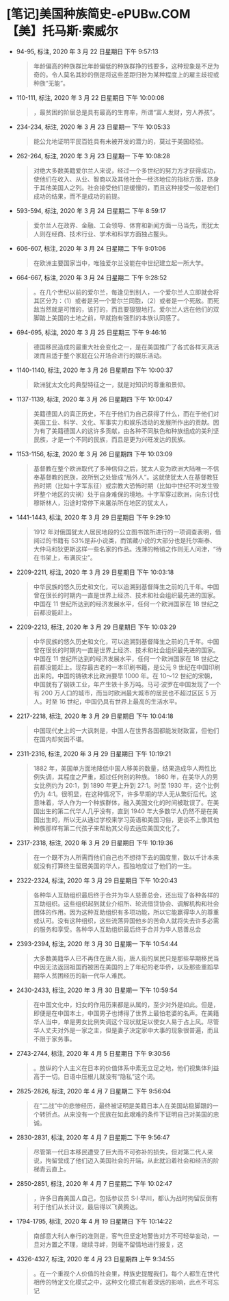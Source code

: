 # [笔记]美国种族简史-ePUBw.COM 【美】托马斯·索威尔


-   94-95, 标注, 2020 年 3 月 22 日星期日 下午 9:57:13

    > 年龄偏高的种族群比年龄偏低的种族群挣的钱要多，这种现象是不足为奇的。令人莫名其妙的倒是将这些差距归咎为某种程度上的雇主歧视或种族“无能”。

-   110-111, 标注, 2020 年 3 月 22 日星期日 下午 10:00:08

    > ，最贫困的阶层总是具有最高的生育率，所谓“富人发财，穷人养孩”。

-   234-234, 标注, 2020 年 3 月 23 日星期一 下午 10:05:33

    > 能公允地证明平民百姓具有未被开发的潜力的，莫过于美国经验。

-   262-264, 标注, 2020 年 3 月 23 日星期一 下午 10:08:28

    > 对绝大多数美籍爱尔兰人来说，经过一个多世纪的努力方才获得成功，使他们在收入、从业、智商以及其他社会—经济地位的指标方面，跻身于其他美国人之列。社会接受他们是缓慢的，而且这种接受一般是他们成功的结果，而不是成功的前提。

-   593-594, 标注, 2020 年 3 月 24 日星期二 下午 8:59:17

    > 爱尔兰人在政界、金融、工会领导、体育和新闻方面一马当先，而犹太人则在经商、技术行业、学术和科学方面独占鳌头。

-   606-607, 标注, 2020 年 3 月 24 日星期二 下午 9:01:06

    > 在欧洲主要国家当中，唯独爱尔兰没能在中世纪建立起一所大学。

-   664-667, 标注, 2020 年 3 月 24 日星期二 下午 9:28:52

    > 。在几个世纪以前的爱尔兰，每逢见到别人，一个爱尔兰人立即就会将其区分为：（1）或者是另一个爱尔兰同胞，（2）或者是一个死敌。而死敌当然就是可憎的，该打的，而且要狠狠地打。爱尔兰人远在他们的双脚踏上美国的土地之前，早就抱有强烈的本族认同感了。

-   694-695, 标注, 2020 年 3 月 25 日星期三 下午 9:46:16

    > 德国移民造成的最重大社会变化之一，是在美国推广了各式各样天真活泼而且适于整个家庭在公开场合进行的娱乐活动。

-   1140-1140, 标注, 2020 年 3 月 26 日星期四 下午 10:00:37

    > 欧洲犹太文化的典型特征之一，就是对知识的尊重和景仰。

-   1137-1139, 标注, 2020 年 3 月 26 日星期四 下午 10:00:47

    > 美籍德国人的真正历史，不在于他们为自己获得了什么，而在于他们对美国工业、科学、文化、军事实力和娱乐活动的发展所作出的贡献。因为有了美籍德国人的这许多贡献，由各种不同肤色和种族组成的美利坚民族，才是一个不同的民族，而且是更为兴旺发达的民族。

-   1153-1156, 标注, 2020 年 3 月 26 日星期四 下午 10:03:09

    > 基督教在整个欧洲取代了多神信仰之后，犹太人变为欧洲大陆唯一不信奉基督教的民族，故所到之处皆成“局外人”。这就使犹太人在基督教狂热时期（比如十字军东征）或宗教大恐怖时期（比如中世纪不时发生毁坏整个地区的灾祸）处于自身难保的境地。十字军穿过欧洲，向东讨伐穆斯林人，沿途时常停下来屠杀所在地区的犹太人，

-   1441-1443, 标注, 2020 年 3 月 29 日星期日 下午 9:29:10

    > 1912 年对俄国犹太人居民地段的公立图书馆所进行的一项调查表明，借阅过的书籍有 53%是非小说类，而馆藏小说的大部分也是托尔斯泰、大仲马和狄更斯这样一些名家的作品。浅薄的畅销之作则无人问津，“待在书架上，布满灰尘”。

-   2209-2211, 标注, 2020 年 3 月 29 日星期日 下午 10:03:18

    > 中华民族的悠久历史和文化，可以追溯到基督降生之前的几千年。中国曾在很长的时期内一直是世界上经济、技术和社会组织最先进的国家。中国在 11 世纪所达到的经济发展水平，任何一个欧洲国家在 18 世纪之前都没能赶上。

-   2209-2213, 标注, 2020 年 3 月 29 日星期日 下午 10:03:29

    > 中华民族的悠久历史和文化，可以追溯到基督降生之前的几千年。中国曾在很长的时期内一直是世界上经济、技术和社会组织最先进的国家。中国在 11 世纪所达到的经济发展水平，任何一个欧洲国家在 18 世纪之前都没能赶上。现存最古老的一本印刷书籍，是公元 9 世纪在中国印刷出来的。中国的铸铁术比欧洲要早 1000 年。在 10～12 世纪的宋朝，中国就有了钢铁工业，年产生铁十多万吨。马可·波罗在中国发现了一个有 200 万人口的城市，而当时欧洲最大城市的居民也不超过区区 5 万人。时至 16 世纪，中国仍具有世界上最高的生活水平。

-   2217-2218, 标注, 2020 年 3 月 29 日星期日 下午 10:04:18

    > 中国现代史上的一大讽刺是，中国人在世界各国都能发财致富，但他们在国内却贫困不堪。

-   2311-2316, 标注, 2020 年 3 月 29 日星期日 下午 10:19:21

    > 1882 年，美国单方面地降低中国人移美的数量，结果造成华人两性比例失调，其程度之严重，超过任何别的种族。
    > 1860 年，在美华人的男女比例约为 20∶1，到 1890 年更上升到 27∶1。时至 1930 年，这个比例仍为 4∶1。很明显，在这种情况下，许多早期的华人无从繁衍后代。这意味着，华人作为一个种族群体，融入美国文化的时间被耽误了。在美国出生的第二代华人几乎没有，直到 1940 年大多数华人仍然不是在美国出生的，所以无从通过学校来学习英语和美国习俗，更谈不上像其他种族那样有第二代孩子来帮助其父母去适应美国文化了。

-   2317-2318, 标注, 2020 年 3 月 29 日星期日 下午 10:19:36

    > 在一个既不为人所需而他们自己也不想待下去的国度里，数以千计本来就没有打算终生留居美国的华人，孤独地度过了他们的一生。

-   2322-2324, 标注, 2020 年 3 月 29 日星期日 下午 10:20:43

    > 各种华人互助组织最后终于合并为华人慈善总会，还出现了各种各样的互助组织。这些组织起到就业介绍所、轮流借贷协会、调解机构和社会团体的作用。因为这种互助组织有多项功能，所以它能赢得华人的尊重或认可。没有这种组织，这些流落异国他乡的苦命人就将失去许多必需的服务和享受。各种华人互助组织最后终于合并为华人慈善总会

-   2393-2394, 标注, 2020 年 3 月 30 日星期一 下午 10:54:44

    > 大多数美籍华人已不再住在唐人街，唐人街的居民只是那些早期移民当中因无法返回祖国而被困在美国的上了年纪的老华侨，以及那些重蹈早期华人贫困经历的新一代华人难民。

-   2430-2433, 标注, 2020 年 3 月 30 日星期一 下午 10:59:54

    > 在中国文化中，妇女的作用历来都是从属的，至少对外是如此。但是，即便是在中国本土，中国男子也博得了世界上最怕老婆的名声。在美籍华人当中，单是男女比例失调这个现状就足以使女人易于占上风。尽管华人丈夫对外是一家之主，但是妻子决定家中大事的现象很普遍，而且不限于家务事。

-   2743-2744, 标注, 2020 年 4 月 5 日星期日 下午 9:30:56

    > 。放纵的个人主义在日本的价值体系中素无立足之地，他们视集体利益高于一切。日语中压根儿就没有“隐私”这个词。

-   2825-2826, 标注, 2020 年 4 月 7 日星期二 下午 9:56:04

    > 在“二战”中的悲惨经历，最终被证明是美籍日本人在美国站稳脚跟的一个转折点。从来没有一个民族在如此艰难的条件下证明自己对美国的忠诚。

-   2830-2831, 标注, 2020 年 4 月 7 日星期二 下午 9:56:47

    > 尽管第一代日本移民遭受了巨大而不可弥补的损失，但对第二代人来说，拘留营成了他们迈入美国社会的开端，从此就沿着社会和经济的阶梯青云直上。

-   2850-2851, 标注, 2020 年 4 月 7 日星期二 下午 10:02:47

    > ，许多日裔美国人自己，包括参议员 S·I·早川，都认为战时拘留反倒有利于他们从长计议，最后得以飞黄腾达。

-   1794-1795, 标注, 2020 年 4 月 19 日星期日 下午 10:14:22

    > 南部意大利人奉行的准则是，客气但坚定地警告对方不可轻举妄动，一旦对方置之不理，继续寻衅，则毫不留情地进行报复，这

-   4326-4327, 标注, 2020 年 4 月 23 日星期四 上午 9:34:55

    > 。在一个重视个人价值的社会里，种族史提醒我们，每个人都生在世代相传的特定文化模式之中，这种文化模式有着深远的影响，此点不可忘记

